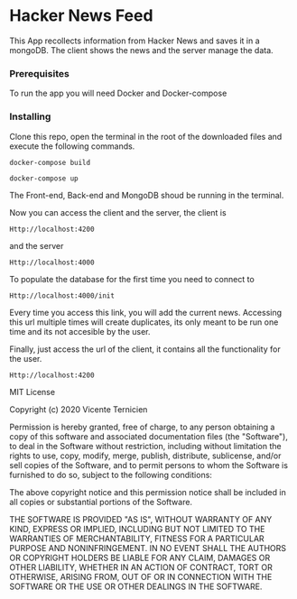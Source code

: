 # Hacker News Feed

This App recollects information from Hacker News and saves it in a mongoDB. The client shows the news and the server manage the data.

### Prerequisites

To run the app you will need Docker and Docker-compose

### Installing

Clone this repo, open the terminal in the root of the downloaded files and execute the following commands.

```
docker-compose build

docker-compose up
```

The Front-end, Back-end and MongoDB shoud be running in the terminal.

Now you can access the client and the server, the client is

```
Http://localhost:4200
```
and the server
```
Http://localhost:4000
```
To populate the database for the first time you need to connect to

```
Http://localhost:4000/init
```
Every time you access this link, you will add the current news. Accessing this url multiple times will create duplicates, its only meant to be run one time and its not accesible by the user.

Finally, just access the url of the client, it contains all the functionality for the user.

```
Http://localhost:4200
```

MIT License

Copyright (c) 2020 Vicente Ternicien

Permission is hereby granted, free of charge, to any person obtaining a copy
of this software and associated documentation files (the "Software"), to deal
in the Software without restriction, including without limitation the rights
to use, copy, modify, merge, publish, distribute, sublicense, and/or sell
copies of the Software, and to permit persons to whom the Software is
furnished to do so, subject to the following conditions:

The above copyright notice and this permission notice shall be included in all
copies or substantial portions of the Software.

THE SOFTWARE IS PROVIDED "AS IS", WITHOUT WARRANTY OF ANY KIND, EXPRESS OR
IMPLIED, INCLUDING BUT NOT LIMITED TO THE WARRANTIES OF MERCHANTABILITY,
FITNESS FOR A PARTICULAR PURPOSE AND NONINFRINGEMENT. IN NO EVENT SHALL THE
AUTHORS OR COPYRIGHT HOLDERS BE LIABLE FOR ANY CLAIM, DAMAGES OR OTHER
LIABILITY, WHETHER IN AN ACTION OF CONTRACT, TORT OR OTHERWISE, ARISING FROM,
OUT OF OR IN CONNECTION WITH THE SOFTWARE OR THE USE OR OTHER DEALINGS IN THE
SOFTWARE.
